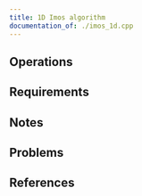 ```yaml
---
title: 1D Imos algorithm
documentation_of: ./imos_1d.cpp
---
```


## Operations

## Requirements

## Notes

## Problems

## References
